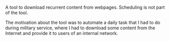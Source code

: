 A tool to download recurrent content from webpages. Scheduling is not part of the tool.

The motivation about the tool was to automate a daily task that I had to do during military service, where I had to
download some content from the Internet and provide it to users of an internal network.